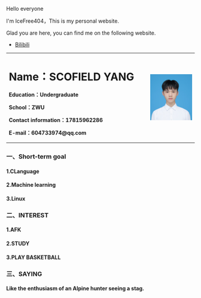 <p>Hello everyone</p>
<p>I'm IceFree404，This is my personal website. </p>
<p>Glad you are here, you can find me on the following website.</p>

<ul>
  <li> <a href="https://space.bilibili.com/183670080">Bilibili</a> </li>
</ul>

<table border="0">
  <tr>
    <td width="75%">
      <h1>Name：SCOFIELD YANG</h1>
      <p><b>Education：Undergraduate</b></p>
      <p><b>School：ZWU</b></p>
      <p><b>Contact information：17815962286</b></p>
      <p><b>E-mail：604733974@qq.com</b></p>
    </td>
    <td width="25%">
      <img src="/证件照.jpg" width="100%">
    </td>
  </tr>
</table>




### 一、Short-term goal
#### 1.CLanguage
#### 2.Machine learning
#### 3.Linux
### 二、INTEREST
#### 1.AFK
#### 2.STUDY
#### 3.PLAY BASKETBALL
### 三、SAYING
#### Like the enthusiasm of an Alpine hunter seeing a stag.
